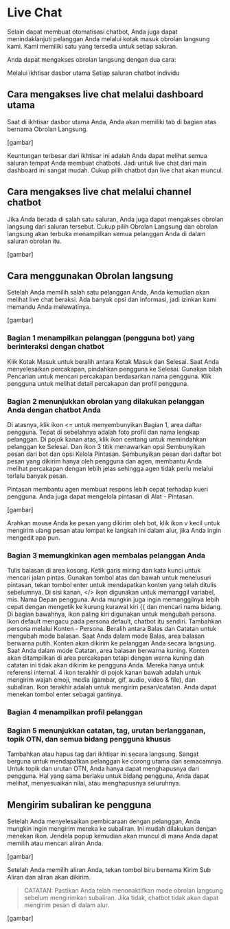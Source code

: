 # Live Chat

Selain dapat membuat otomatisasi chatbot, Anda juga dapat menindaklanjuti pelanggan Anda melalui kotak masuk obrolan langsung kami. Kami memiliki satu yang tersedia untuk setiap saluran.

Anda dapat mengakses obrolan langsung dengan dua cara:

Melalui ikhtisar dasbor utama
Setiap saluran chatbot individu

## Cara mengakses live chat melalui dashboard utama
Saat di ikhtisar dasbor utama Anda, Anda akan memiliki tab di bagian atas bernama Obrolan Langsung.

[gambar]

Keuntungan terbesar dari ikhtisar ini adalah Anda dapat melihat semua saluran tempat Anda membuat chatbots. Jadi untuk live chat dari main dashboard ini sangat mudah. Cukup pilih chatbot dan live chat akan muncul.

## Cara mengakses live chat melalui channel chatbot
Jika Anda berada di salah satu saluran, Anda juga dapat mengakses obrolan langsung dari saluran tersebut. Cukup pilih Obrolan Langsung dan obrolan langsung akan terbuka menampilkan semua pelanggan Anda di dalam saluran obrolan itu.

[gambar]

## Cara menggunakan Obrolan langsung
Setelah Anda memilih salah satu pelanggan Anda, Anda kemudian akan melihat live chat beraksi. Ada banyak opsi dan informasi, jadi izinkan kami memandu Anda melewatinya.

[gambar]

### Bagian 1 menampilkan pelanggan (pengguna bot) yang berinteraksi dengan chatbot
Klik Kotak Masuk untuk beralih antara Kotak Masuk dan Selesai. Saat Anda menyelesaikan percakapan, pindahkan pengguna ke Selesai.
Gunakan bilah Pencarian untuk mencari percakapan berdasarkan nama pengguna.
Klik pengguna untuk melihat detail percakapan dan profil pengguna.

### Bagian 2 menunjukkan obrolan yang dilakukan pelanggan Anda dengan chatbot Anda
Di atasnya, klik ikon <= untuk menyembunyikan Bagian 1, area daftar pengguna.
Tepat di sebelahnya adalah foto profil dan nama lengkap pelanggan.
Di pojok kanan atas, klik ikon centang untuk memindahkan pelanggan ke Selesai.
Dan ikon 3 titik menawarkan opsi Sembunyikan pesan dari bot dan opsi Kelola Pintasan.
Sembunyikan pesan dari daftar bot pesan yang dikirim hanya oleh pengguna dan agen, membantu Anda melihat percakapan dengan lebih jelas sehingga agen tidak perlu melalui terlalu banyak pesan.

Pintasan membantu agen membuat respons lebih cepat terhadap kueri pengguna. Anda juga dapat mengelola pintasan di Alat - Pintasan.

[gambar]

Arahkan mouse Anda ke pesan yang dikirim oleh bot, klik ikon v kecil untuk mengirim ulang pesan atau lompat ke langkah ini dalam alur, jika Anda ingin mengedit apa pun.

### Bagian 3 memungkinkan agen membalas pelanggan Anda
Tulis balasan di area kosong.
Ketik garis miring dan kata kunci untuk mencari jalan pintas. Gunakan tombol atas dan bawah untuk menelusuri pintasan, tekan tombol enter untuk mendapatkan konten yang telah ditulis sebelumnya.
Di sisi kanan, </> ikon digunakan untuk memanggil variabel, mis. Nama Depan pengguna. Anda mungkin juga ingin memanggilnya lebih cepat dengan mengetik ke kurung kurawal kiri {{ dan mencari nama bidang.
Di bagian bawahnya, ikon paling kiri digunakan untuk mengubah persona. Ikon default mengacu pada persona default, chatbot itu sendiri. Tambahkan persona melalui Konten - Persona.
Beralih antara Balas dan Catatan untuk mengubah mode balasan. Saat Anda dalam mode Balas, area balasan berwarna putih. Konten akan dikirim ke pelanggan Anda secara langsung. Saat Anda dalam mode Catatan, area balasan berwarna kuning. Konten akan ditampilkan di area percakapan tetapi dengan warna kuning dan catatan ini tidak akan dikirim ke pengguna Anda. Mereka hanya untuk referensi internal.
4 ikon terakhir di pojok kanan bawah adalah untuk mengirim wajah emoji, media (gambar, gif, audio, video & file), dan subaliran. Ikon terakhir adalah untuk mengirim pesan/catatan. Anda dapat menekan tombol enter sebagai gantinya.

### Bagian 4 menampilkan profil pelanggan

### Bagian 5 menunjukkan catatan, tag, urutan berlangganan, topik OTN, dan semua bidang pengguna khusus
Tambahkan atau hapus tag dari ikhtisar ini secara langsung. Sangat berguna untuk mendapatkan pelanggan ke corong utama dan semacamnya.
Untuk topik dan urutan OTN, Anda hanya dapat menghapusnya dari pengguna.
Hal yang sama berlaku untuk bidang pengguna, Anda dapat melihat, menyesuaikan nilai, atau menghapusnya seluruhnya.

## Mengirim subaliran ke pengguna
Setelah Anda menyelesaikan pembicaraan dengan pelanggan, Anda mungkin ingin mengirim mereka ke subaliran. Ini mudah dilakukan dengan menekan ikon. Jendela popup kemudian akan muncul di mana Anda dapat memilih atau mencari aliran Anda.

[gambar]

Setelah Anda memilih aliran Anda, tekan tombol biru bernama Kirim Sub Aliran dan aliran akan dikirim.

> CATATAN: Pastikan Anda telah menonaktifkan mode obrolan langsung sebelum mengirimkan subaliran. Jika tidak, chatbot tidak akan dapat mengirim pesan di dalam alur.

[gambar]
